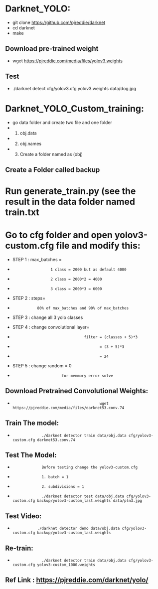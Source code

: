 # Darknet_YOLO:
- git clone https://github.com/pjreddie/darknet
- cd darknet
- make
## Download pre-trained weight
- wget https://pjreddie.com/media/files/yolov3.weights
## Test
- ./darknet detect cfg/yolov3.cfg yolov3.weights data/dog.jpg


# Darknet_YOLO_Custom_training:
- go data folder and create two file and one folder
- 1. obj.data
- 2. obj.names
- 3. Create a folder named as (obj)

## Create a Folder called backup

# Run generate_train.py (see the result in the data folder named train.txt

# Go to cfg folder and open yolov3-custom.cfg file and modify this:
- STEP 1 : max_batches = 
-                      1 class = 2000 but as default 4000
-                      2 class = 2000*2 = 4000
-                      3 class = 2000*3 = 6000

- STEP 2 : steps=
-                80% of max_batches and 90% of max_batches

- STEP 3 : change all 3 yolo classes

- STEP 4 : change convolutional layer=
-                                     filter = (classes + 5)*3
-                                            = (3 + 5)*3 
-                                            = 24  

- STEP 5 : change random = 0 
-                           for memmory error solve

## Download Pretrained Convolutional Weights:
-                                            wget https://pjreddie.com/media/files/darknet53.conv.74

## Train The model:

-                  ./darknet detector train data/obj.data cfg/yolov3-custom.cfg darknet53.conv.74


## Test The Model:
-                  Before testing change the yolov3-custom.cfg 
-                  1. batch = 1
-                  2. subdivisions = 1

-                  ./darknet detector test data/obj.data cfg/yolov3-custom.cfg backup/yolov3-custom_last.weights data/pln3.jpg


## Test Video:
-                ./darknet detector demo data/obj.data cfg/yolov3-custom.cfg backup/yolov3-custom_last.weights


## Re-train:

-                  ./darknet detector train data/obj.data cfg/yolov3-custom.cfg yolov3-custom_1000.weights  


## Ref Link : https://pjreddie.com/darknet/yolo/



